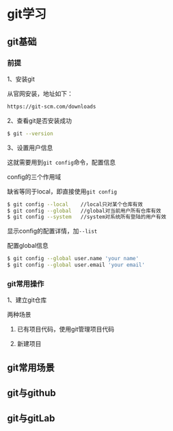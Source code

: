 # git学习
## git基础
### 前提
1、安装git

从官网安装，地址如下：
```bash
https://git-scm.com/downloads
```
2、查看git是否安装成功

```bash
$ git --version
```
3、设置用户信息

这就需要用到`git config`命令，配置信息

config的三个作用域

缺省等同于local，即直接使用`git config`
```bash
$ git config --local    //local只对某个仓库有效
$ git config --global   //global对当前用户所有仓库有效
$ git config --system   //system对系统所有登陆的用户有效
```
显示config的配置详情，加`--list`

配置global信息
```bash
$ git config --global user.name 'your name'
$ git config --global user.email 'your email'
```
### git常用操作

1、建立git仓库

两种场景
1. 已有项目代码，使用git管理项目代码

    
2. 新建项目


## git常用场景
## git与github
## git与gitLab
